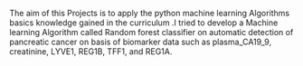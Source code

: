 The aim of this Projects is to apply the python machine learning Algorithms basics knowledge 
gained in the curriculum .I tried to develop a Machine learning Algorithm called Random forest 
classifier on automatic detection of pancreatic cancer on basis of biomarker data such as 
plasma_CA19_9, creatinine, LYVE1, REG1B, TFF1, and REG1A.
